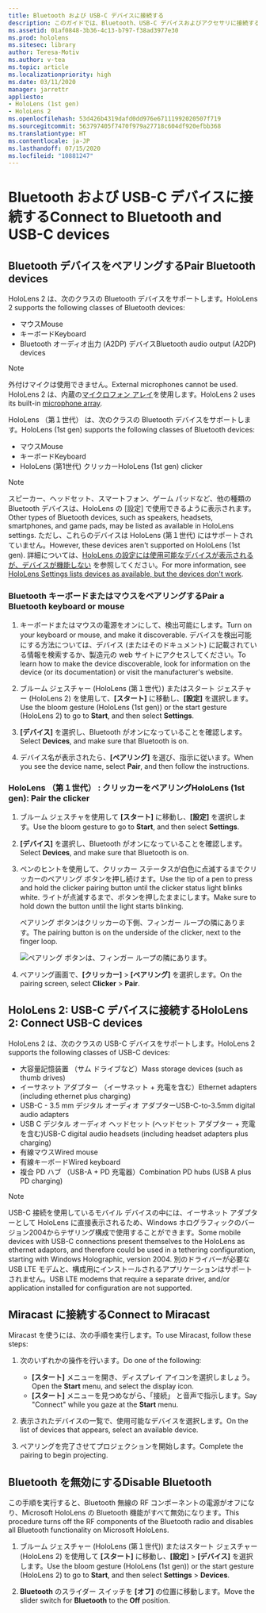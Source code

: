 ```yaml
---
title: Bluetooth および USB-C デバイスに接続する
description: このガイドでは、Bluetooth、USB-C デバイスおよびアクセサリに接続する方法について説明します。
ms.assetid: 01af0848-3b36-4c13-b797-f38ad3977e30
ms.prod: hololens
ms.sitesec: library
author: Teresa-Motiv
ms.author: v-tea
ms.topic: article
ms.localizationpriority: high
ms.date: 03/11/2020
manager: jarrettr
appliesto:
- HoloLens (1st gen)
- HoloLens 2
ms.openlocfilehash: 53d426b4319dafd0dd976e67111992020507f719
ms.sourcegitcommit: 563797405f7470f979a27718c604df920efbb368
ms.translationtype: HT
ms.contentlocale: ja-JP
ms.lasthandoff: 07/15/2020
ms.locfileid: "10881247"
---
```

# <span data-ttu-id="d1452-103">Bluetooth および USB-C デバイスに接続する</span><span class="sxs-lookup"><span data-stu-id="d1452-103">Connect to Bluetooth and USB-C devices</span></span>

## <span data-ttu-id="d1452-104">Bluetooth デバイスをペアリングする</span><span class="sxs-lookup"><span data-stu-id="d1452-104">Pair Bluetooth devices</span></span>

<span data-ttu-id="d1452-105">HoloLens 2 は、次のクラスの Bluetooth デバイスをサポートします。</span><span class="sxs-lookup"><span data-stu-id="d1452-105">HoloLens 2 supports the following classes of Bluetooth devices:</span></span>

- <span data-ttu-id="d1452-106">マウス</span><span class="sxs-lookup"><span data-stu-id="d1452-106">Mouse</span></span>
- <span data-ttu-id="d1452-107">キーボード</span><span class="sxs-lookup"><span data-stu-id="d1452-107">Keyboard</span></span>
- <span data-ttu-id="d1452-108">Bluetooth オーディオ出力 (A2DP) デバイス</span><span class="sxs-lookup"><span data-stu-id="d1452-108">Bluetooth audio output (A2DP) devices</span></span>

> [!NOTE]
> <span data-ttu-id="d1452-109">外付けマイクは使用できません。</span><span class="sxs-lookup"><span data-stu-id="d1452-109">External microphones cannot be used.</span></span> <span data-ttu-id="d1452-110">HoloLens 2 は、内蔵の[マイクロフォン アレイ](hololens2-hardware.md#audio-and-speech)を使用します。</span><span class="sxs-lookup"><span data-stu-id="d1452-110">HoloLens 2 uses its built-in [microphone array](hololens2-hardware.md#audio-and-speech).</span></span>

<span data-ttu-id="d1452-111">HoloLens （第１世代） は、次のクラスの Bluetooth デバイスをサポートします。</span><span class="sxs-lookup"><span data-stu-id="d1452-111">HoloLens (1st gen) supports the following classes of Bluetooth devices:</span></span>

- <span data-ttu-id="d1452-112">マウス</span><span class="sxs-lookup"><span data-stu-id="d1452-112">Mouse</span></span>
- <span data-ttu-id="d1452-113">キーボード</span><span class="sxs-lookup"><span data-stu-id="d1452-113">Keyboard</span></span>
- <span data-ttu-id="d1452-114">HoloLens (第1世代) クリッカー</span><span class="sxs-lookup"><span data-stu-id="d1452-114">HoloLens (1st gen) clicker</span></span>

> [!NOTE]
> <span data-ttu-id="d1452-115">スピーカー、ヘッドセット、スマートフォン、ゲーム パッドなど、他の種類の Bluetooth デバイスは、HoloLens の [設定] で使用できるように表示されます。</span><span class="sxs-lookup"><span data-stu-id="d1452-115">Other types of Bluetooth devices, such as speakers, headsets, smartphones, and game pads, may be listed as available in HoloLens settings.</span></span> <span data-ttu-id="d1452-116">ただし、これらのデバイスは HoloLens (第１世代) にはサポートされていません。</span><span class="sxs-lookup"><span data-stu-id="d1452-116">However, these devices aren't supported on HoloLens (1st gen).</span></span> <span data-ttu-id="d1452-117">詳細については、[HoloLens の設定には使用可能なデバイスが表示されるが、デバイスが機能しない](hololens-FAQ.md#hololens-settings-lists-devices-as-available-but-the-devices-dont-work) を参照してください。</span><span class="sxs-lookup"><span data-stu-id="d1452-117">For more information, see [HoloLens Settings lists devices as available, but the devices don't work](hololens-FAQ.md#hololens-settings-lists-devices-as-available-but-the-devices-dont-work).</span></span>

### <span data-ttu-id="d1452-118">Bluetooth キーボードまたはマウスをペアリングする</span><span class="sxs-lookup"><span data-stu-id="d1452-118">Pair a Bluetooth keyboard or mouse</span></span>

1. <span data-ttu-id="d1452-119">キーボードまたはマウスの電源をオンにして、検出可能にします。</span><span class="sxs-lookup"><span data-stu-id="d1452-119">Turn on your keyboard or mouse, and make it discoverable.</span></span> <span data-ttu-id="d1452-120">デバイスを検出可能にする方法については、デバイス (またはそのドキュメント) に記載されている情報を検索するか、製造元の web サイトにアクセスしてください。</span><span class="sxs-lookup"><span data-stu-id="d1452-120">To learn how to make the device discoverable, look for information on the device (or its documentation) or visit the manufacturer's website.</span></span>

1. <span data-ttu-id="d1452-121">ブルーム ジェスチャー (HoloLens (第１世代）) またはスタート ジェスチャー (HoloLens 2) を使用して、**[スタート]** に移動し、**[設定]** を選択します。</span><span class="sxs-lookup"><span data-stu-id="d1452-121">Use the bloom gesture (HoloLens (1st gen)) or the start gesture (HoloLens 2) to go to **Start**, and then select **Settings**.</span></span>

1. <span data-ttu-id="d1452-122">**[デバイス]** を選択し、Bluetooth がオンになっていることを確認します。</span><span class="sxs-lookup"><span data-stu-id="d1452-122">Select **Devices**, and make sure that Bluetooth is on.</span></span>  

1. <span data-ttu-id="d1452-123">デバイス名が表示されたら、**[ペアリング]** を選び、指示に従います。</span><span class="sxs-lookup"><span data-stu-id="d1452-123">When you see the device name, select **Pair**, and then follow the instructions.</span></span>

### <span data-ttu-id="d1452-124">HoloLens （第１世代） : クリッカーをペアリング</span><span class="sxs-lookup"><span data-stu-id="d1452-124">HoloLens (1st gen): Pair the clicker</span></span>

1. <span data-ttu-id="d1452-125">ブルーム ジェスチャを使用して **[スタート]** に移動し、**[設定]** を選択します。</span><span class="sxs-lookup"><span data-stu-id="d1452-125">Use the bloom gesture to go to **Start**, and then select **Settings**.</span></span>

1. <span data-ttu-id="d1452-126">**[デバイス]** を選択し、Bluetooth がオンになっていることを確認します。</span><span class="sxs-lookup"><span data-stu-id="d1452-126">Select **Devices**, and make sure that Bluetooth is on.</span></span>

1. <span data-ttu-id="d1452-127">ペンのヒントを使用して、クリッカー ステータスが白色に点滅するまでクリッカーのペアリング ボタンを押し続けます。</span><span class="sxs-lookup"><span data-stu-id="d1452-127">Use the tip of a pen to press and hold the clicker pairing button until the clicker status light blinks white.</span></span> <span data-ttu-id="d1452-128">ライトが点滅するまで、ボタンを押したままにします。</span><span class="sxs-lookup"><span data-stu-id="d1452-128">Make sure to hold down the button until the light starts blinking.</span></span>  

   <span data-ttu-id="d1452-129">ペアリング ボタンはクリッカーの下側、フィンガー ループの隣にあります。</span><span class="sxs-lookup"><span data-stu-id="d1452-129">The pairing button is on the underside of the clicker, next to the finger loop.</span></span>
   
   ![ペアリング ボタンは、フィンガー ループの隣にあります。](images/use-hololens-clicker-1.png)
   
1. <span data-ttu-id="d1452-131">ペアリング画面で、**[クリッカー]** > **[ペアリング]** を選択します。</span><span class="sxs-lookup"><span data-stu-id="d1452-131">On the pairing screen, select **Clicker** > **Pair**.</span></span>

## <span data-ttu-id="d1452-132">HoloLens 2: USB-C デバイスに接続する</span><span class="sxs-lookup"><span data-stu-id="d1452-132">HoloLens 2: Connect USB-C devices</span></span>

<span data-ttu-id="d1452-133">HoloLens 2 は、次のクラスの USB-C デバイスをサポートします。</span><span class="sxs-lookup"><span data-stu-id="d1452-133">HoloLens 2 supports the following classes of USB-C devices:</span></span>

- <span data-ttu-id="d1452-134">大容量記憶装置 （サム ドライブなど）</span><span class="sxs-lookup"><span data-stu-id="d1452-134">Mass storage devices (such as thumb drives)</span></span>
- <span data-ttu-id="d1452-135">イーサネット アダプター （イーサネット + 充電を含む）</span><span class="sxs-lookup"><span data-stu-id="d1452-135">Ethernet adapters (including ethernet plus charging)</span></span>
- <span data-ttu-id="d1452-136">USB-C - 3.5 mm デジタル オーディオ アダプター</span><span class="sxs-lookup"><span data-stu-id="d1452-136">USB-C-to-3.5mm digital audio adapters</span></span>
- <span data-ttu-id="d1452-137">USB C デジタル オーディオ ヘッドセット (ヘッドセット アダプター + 充電を含む)</span><span class="sxs-lookup"><span data-stu-id="d1452-137">USB-C digital audio headsets (including headset adapters plus charging)</span></span>
- <span data-ttu-id="d1452-138">有線マウス</span><span class="sxs-lookup"><span data-stu-id="d1452-138">Wired mouse</span></span>
- <span data-ttu-id="d1452-139">有線キーボード</span><span class="sxs-lookup"><span data-stu-id="d1452-139">Wired keyboard</span></span>
- <span data-ttu-id="d1452-140">複合 PD ハブ （USB-A + PD 充電器）</span><span class="sxs-lookup"><span data-stu-id="d1452-140">Combination PD hubs (USB A plus PD charging)</span></span>

> [!NOTE]
> <span data-ttu-id="d1452-141">USB-C 接続を使用しているモバイル デバイスの中には、イーサネット アダプターとして HoloLens に直接表示されるため、Windows ホログラフィックのバージョン2004からテザリング構成で使用することができます。</span><span class="sxs-lookup"><span data-stu-id="d1452-141">Some mobile devices with USB-C connections present themselves to the HoloLens as ethernet adaptors, and therefore could be used in a tethering configuration, starting with Windows Holographic, version 2004.</span></span> <span data-ttu-id="d1452-142">別のドライバーが必要な USB LTE モデムと、構成用にインストールされるアプリケーションはサポートされません。</span><span class="sxs-lookup"><span data-stu-id="d1452-142">USB LTE modems that require a separate driver, and/or application installed for configuration are not supported.</span></span>

## <span data-ttu-id="d1452-143">Miracast に接続する</span><span class="sxs-lookup"><span data-stu-id="d1452-143">Connect to Miracast</span></span>

<span data-ttu-id="d1452-144">Miracast を使うには、次の手順を実行します。</span><span class="sxs-lookup"><span data-stu-id="d1452-144">To use Miracast, follow these steps:</span></span>

1. <span data-ttu-id="d1452-145">次のいずれかの操作を行います。</span><span class="sxs-lookup"><span data-stu-id="d1452-145">Do one of the following:</span></span>  

   - <span data-ttu-id="d1452-146">**[スタート]** メニューを開き、ディスプレイ アイコンを選択しましょう。</span><span class="sxs-lookup"><span data-stu-id="d1452-146">Open the **Start** menu, and select the display icon.</span></span>
   - <span data-ttu-id="d1452-147">**[スタート]** メニューを見つめながら、「接続」 と音声で指示します。</span><span class="sxs-lookup"><span data-stu-id="d1452-147">Say "Connect" while you gaze at the **Start** menu.</span></span>  

1. <span data-ttu-id="d1452-148">表示されたデバイスの一覧で、使用可能なデバイスを選択します。</span><span class="sxs-lookup"><span data-stu-id="d1452-148">On the list of devices that appears, select an available device.</span></span>

1. <span data-ttu-id="d1452-149">ペアリングを完了させてプロジェクションを開始します。</span><span class="sxs-lookup"><span data-stu-id="d1452-149">Complete the pairing to begin projecting.</span></span>

## <span data-ttu-id="d1452-150">Bluetooth を無効にする</span><span class="sxs-lookup"><span data-stu-id="d1452-150">Disable Bluetooth</span></span>

<span data-ttu-id="d1452-151">この手順を実行すると、Bluetooth 無線の RF コンポーネントの電源がオフになり、Microsoft HoloLens の Bluetooth 機能がすべて無効になります。</span><span class="sxs-lookup"><span data-stu-id="d1452-151">This procedure turns off the RF components of the Bluetooth radio and disables all Bluetooth functionality on Microsoft HoloLens.</span></span>

1. <span data-ttu-id="d1452-152">ブルーム ジェスチャー (HoloLens (第１世代)) またはスタート ジェスチャー (HoloLens 2) を使用して **[スタート]** に移動し、**[設定]**  > **[デバイス]** を選択します。</span><span class="sxs-lookup"><span data-stu-id="d1452-152">Use the bloom gesture (HoloLens (1st gen)) or the start gesture (HoloLens 2) to go to **Start**, and then select **Settings** > **Devices**.</span></span>

1. <span data-ttu-id="d1452-153">**Bluetooth** のスライダー スイッチを **[オフ]** の位置に移動します。</span><span class="sxs-lookup"><span data-stu-id="d1452-153">Move the slider switch for **Bluetooth** to the **Off** position.</span></span>
